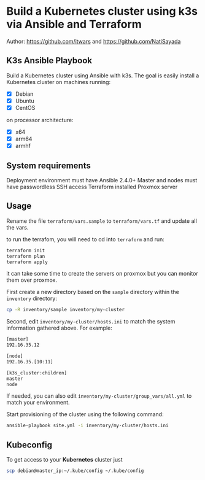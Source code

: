 # Build a Kubernetes cluster using k3s via Ansible and Terraform

Author: <https://github.com/itwars> and <https://github.com/NatiSayada>

## K3s Ansible Playbook

Build a Kubernetes cluster using Ansible with k3s. The goal is easily install a Kubernetes cluster on machines running:

- [X] Debian
- [X] Ubuntu
- [X] CentOS

on processor architecture:

- [X] x64
- [X] arm64
- [X] armhf

## System requirements

Deployment environment must have Ansible 2.4.0+
Master and nodes must have passwordless SSH access
Terraform installed
Proxmox server

## Usage
Rename the file `terraform/vars.sample` to `terraform/vars.tf` and update all the vars.

to run the terrafom, you will need to cd into `terraform` and run:

```bash
terraform init
terraform plan
terraform apply
```
it can take some time to create the servers on proxmox but you can monitor them over proxmox.
 
First create a new directory based on the `sample` directory within the `inventory` directory:

```bash
cp -R inventory/sample inventory/my-cluster
```

Second, edit `inventory/my-cluster/hosts.ini` to match the system information gathered above. For example:

```bash
[master]
192.16.35.12

[node]
192.16.35.[10:11]

[k3s_cluster:children]
master
node
```

If needed, you can also edit `inventory/my-cluster/group_vars/all.yml` to match your environment.

Start provisioning of the cluster using the following command:

```bash
ansible-playbook site.yml -i inventory/my-cluster/hosts.ini
```

## Kubeconfig

To get access to your **Kubernetes** cluster just

```bash
scp debian@master_ip:~/.kube/config ~/.kube/config
```
